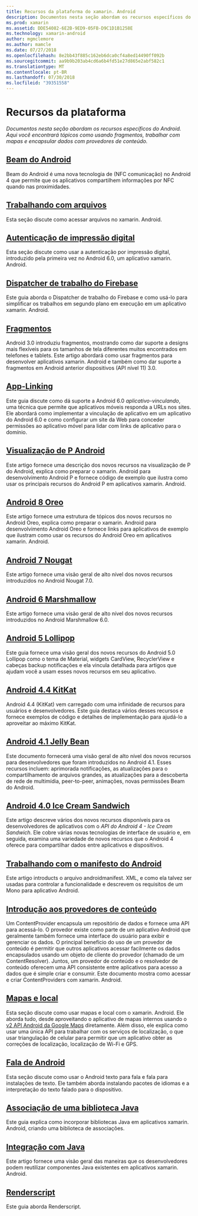 ```yaml
---
title: Recursos da plataforma do xamarin. Android
description: Documentos nesta seção abordam os recursos específicos do Android. Aqui você encontrará tópicos como usando fragmentos, trabalhar com mapas e encapsular dados com provedores de conteúdo.
ms.prod: xamarin
ms.assetid: DDE54082-6E2B-9ED9-05FB-D9C1D1B1258E
ms.technology: xamarin-android
author: mgmclemore
ms.author: mamcle
ms.date: 07/27/2018
ms.openlocfilehash: 8e2bb43f885c162eb6dca0cf4a8ed14490ff092b
ms.sourcegitcommit: aa9b9b203ab4cd6a6b4fd51e27d865e2abf582c1
ms.translationtype: MT
ms.contentlocale: pt-BR
ms.lasthandoff: 07/30/2018
ms.locfileid: "39351558"
---
```

# <a name="platform-features"></a>Recursos da plataforma

_Documentos nesta seção abordam os recursos específicos do Android. Aqui você encontrará tópicos como usando fragmentos, trabalhar com mapas e encapsular dados com provedores de conteúdo._

## <a name="android-beamandroidplatformandroid-beammd"></a>[Beam do Android](~/android/platform/android-beam.md)

Beam do Android é uma nova tecnologia de (NFC comunicação) no Android 4 que permite que os aplicativos compartilhem informações por NFC quando nas proximidades.

## <a name="working-with-filesandroidplatformfilesindexmd"></a>[Trabalhando com arquivos](~/android/platform/files/index.md)

Esta seção discute como acessar arquivos no xamarin. Android.

## <a name="fingerprint-authenticationandroidplatformfingerprint-authenticationindexmd"></a>[Autenticação de impressão digital](~/android/platform/fingerprint-authentication/index.md)

Esta seção discute como usar a autenticação por impressão digital, introduzido pela primeira vez no Android 6.0, um aplicativo xamarin. Android.


## <a name="firebase-job-dispatcherandroidplatformfirebase-job-dispatchermd"></a>[Dispatcher de trabalho do Firebase](~/android/platform/firebase-job-dispatcher.md)

Este guia aborda o Dispatcher de trabalho do Firebase e como usá-lo para simplificar os trabalhos em segundo plano em execução em um aplicativo xamarin. Android.

##  <a name="fragmentsandroidplatformfragmentsindexmd"></a>[Fragmentos](~/android/platform/fragments/index.md)

Android 3.0 introduziu fragmentos, mostrando como dar suporte a designs mais flexíveis para os tamanhos de tela diferentes muitos encontrados em telefones e tablets. Este artigo abordará como usar fragmentos para desenvolver aplicativos xamarin. Android e também como dar suporte a fragmentos em Android anterior dispositivos (API nível 11) 3.0.



## <a name="app-linkingandroidplatformapp-linkingmd"></a>[App-Linking](~/android/platform/app-linking.md)

Este guia discute como dá suporte a Android 6.0 _aplicativo-vinculando_, uma técnica que permite que aplicativos móveis responda a URLs nos sites. Ele abordará como implementar a vinculação de aplicativo em um aplicativo do Android 6.0 e como configurar um site da Web para conceder permissões ao aplicativo móvel para lidar com links de aplicativo para o domínio.


##  <a name="android-p-previewandroidplatformandroid-pmd"></a>[Visualização de P Android](~/android/platform/android-p.md)

Este artigo fornece uma descrição dos novos recursos na visualização de P do Android, explica como preparar o xamarin. Android para desenvolvimento Android P e fornece código de exemplo que ilustra como usar os principais recursos do Android P em aplicativos xamarin. Android.


##  <a name="android-8-oreoandroidplatformoreomd"></a>[Android 8 Oreo](~/android/platform/oreo.md)

Este artigo fornece uma estrutura de tópicos dos novos recursos no Android Oreo, explica como preparar o xamarin. Android para desenvolvimento Android Oreo e fornece links para aplicativos de exemplo que ilustram como usar os recursos do Android Oreo em aplicativos xamarin. Android.



##  <a name="android-7-nougatandroidplatformnougatmd"></a>[Android 7 Nougat](~/android/platform/nougat.md)

Este artigo fornece uma visão geral de alto nível dos novos recursos introduzidos no Android Nougat 7.0.




##  <a name="android-6-marshmallowandroidplatformmarshmallowmd"></a>[Android 6 Marshmallow](~/android/platform/marshmallow.md)

Este artigo fornece uma visão geral de alto nível dos novos recursos introduzidos no Android Marshmallow 6.0.




##  <a name="android-5-lollipopandroidplatformlollipopmd"></a>[Android 5 Lollipop](~/android/platform/lollipop.md)

Este guia fornece uma visão geral dos novos recursos do Android 5.0 Lollipop como o tema de Material, widgets CardView, RecyclerView e cabeças backup notificações e ela vincula detalhada para artigos que ajudam você a usam esses novos recursos em seu aplicativo.



##  <a name="android-44-kitkatandroidplatformkitkatmd"></a>[Android 4.4 KitKat](~/android/platform/kitkat.md)

Android 4.4 (KitKat) vem carregado com uma infinidade de recursos para usuários e desenvolvedores. Este guia destaca vários desses recursos e fornece exemplos de código e detalhes de implementação para ajudá-lo a aproveitar ao máximo KitKat.




##  <a name="android-41-jelly-beanandroidplatformjelly-beanmd"></a>[Android 4.1 Jelly Bean](~/android/platform/jelly-bean.md)

Este documento fornecerá uma visão geral de alto nível dos novos recursos para desenvolvedores que foram introduzidos no Android 4.1. Esses recursos incluem: aprimorada notificações, as atualizações para o compartilhamento de arquivos grandes, as atualizações para a descoberta de rede de multimídia, peer-to-peer, animações, novas permissões Beam do Android.



##  <a name="android-40-ice-cream-sandwichandroidplatformice-cream-sandwichmd"></a>[Android 4.0 Ice Cream Sandwich](~/android/platform/ice-cream-sandwich.md)

Este artigo descreve vários dos novos recursos disponíveis para os desenvolvedores de aplicativos com o *API do Android 4 - Ice Cream Sandwich*.
Ele cobre várias novas tecnologias de interface de usuário e, em seguida, examina uma variedade de novos recursos que o Android 4 oferece para compartilhar dados entre aplicativos e dispositivos.


##  <a name="working-with-the-android-manifestandroid-manifestmd"></a>[Trabalhando com o manifesto do Android](android-manifest.md)

Este artigo introducts o arquivo androidmanifest. XML, e como ela talvez ser usadas para controlar a funcionalidade e descrevem os requisitos de um Mono para aplicativo Android.


##  <a name="introduction-to-content-providersandroidplatformcontent-providersindexmd"></a>[Introdução aos provedores de conteúdo](~/android/platform/content-providers/index.md)

Um ContentProvider encapsula um repositório de dados e fornece uma API para acessá-lo. O provedor existe como parte de um aplicativo Android que geralmente também fornece uma interface do usuário para exibir e gerenciar os dados. O principal benefício do uso de um provedor de conteúdo é permitir que outros aplicativos acessar facilmente os dados encapsulados usando um objeto de cliente do provedor (chamado de um ContentResolver). Juntos, um provedor de conteúdo e o resolvedor de conteúdo oferecem uma API consistente entre aplicativos para acesso a dados que é simple criar e consumir. Este documento mostra como acessar e criar ContentProviders com xamarin. Android.



##  <a name="maps-and-locationandroidplatformmaps-and-locationindexmd"></a>[Mapas e local](~/android/platform/maps-and-location/index.md)

Esta seção discute como usar mapas e local com o xamarin. Android. Ele aborda tudo, desde aproveitando o aplicativo de mapas internos usando o [v2 API Android da Google Maps](https://developers.google.com/maps/documentation/android/) diretamente. Além disso, ele explica como usar uma única API para trabalhar com os serviços de localização, o que usar triangulação de celular para permitir que um aplicativo obter as correções de localização, localização de Wi-Fi e GPS.



## <a name="android-speechandroidplatformspeechmd"></a>[Fala de Android](~/android/platform/speech.md)

Esta seção discute como usar o Android texto para fala e fala para instalações de texto. Ele também aborda instalando pacotes de idiomas e a interpretação do texto falado para o dispositivo.


##  <a name="binding-a-java-librarybinding-java-libraryindexmd"></a>[Associação de uma biblioteca Java](binding-java-library/index.md)

Este guia explica como incorporar bibliotecas Java em aplicativos xamarin. Android, criando uma biblioteca de associações.

##  <a name="java-integrationjava-integrationindexmd"></a>[Integração com Java](java-integration/index.md)

Este artigo fornece uma visão geral das maneiras que os desenvolvedores podem reutilizar componentes Java existentes em aplicativos xamarin. Android.

##  <a name="renderscriptrenderscriptmd"></a>[Renderscript](renderscript.md)

Este guia aborda Renderscript.
